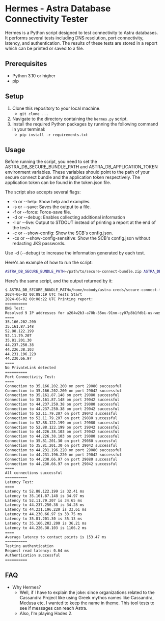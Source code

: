 # Hermes - Astra Database Connectivity Tester

Hermes is a Python script designed to test connectivity to Astra databases. It performs several tests including DNS resolution, port connectivity, latency, and authentication. The results of these tests are stored in a report which can be printed or saved to a file.

## Prerequisites

- Python 3.10 or higher
- pip

## Setup

1. Clone this repository to your local machine.
   - ```git clone ...```
2. Navigate to the directory containing the `hermes.py` script.
3. Install the required Python packages by running the following command in your terminal:
   - ```pip install -r requirements.txt ```

## Usage
Before running the script, you need to set the ASTRA_DB_SECURE_BUNDLE_PATH and ASTRA_DB_APPLICATION_TOKEN environment variables. These variables should point to the path of your secure connect bundle and the application token respectively. The application token can be found in the token.json file.

The script also accepts several flags:

 - -h or --help: Show help and examples
 - -s or --save: Saves the output to a file.
 - -f or --force: Force-save file.
 - -d or --debug: Enables collecting additional information
 - -l or --live: Output to STDOUT instead of printing a report at the end of the tests
 - -c or --show-config: Show the SCB's config.json.
 - -cs or --show-config-sensitive: Show the SCB's config.json without redacting JKS passwords.

Use -d (--debug) to increase the information generated by each test.

Here's an example of how to run the script:
```bash
ASTRA_DB_SECURE_BUNDLE_PATH=/path/to/secure-connect-bundle.zip ASTRA_DB_APPLICATION_TOKEN="AstraCS:..." python hermes.py --debug
```
Here's the same script, and the output returned by it:
```bash
$ ASTRA_DB_SECURE_BUNDLE_PATH=/home/nobody/astra-creds/secure-connect-theseus.zip ASTRA_DB_APPLICATION_TOKEN="AstraCS:abcd:efghijklmnop" python hermes.py --debug
2024-06-02 00:08:19 UTC Tests Start
2024-06-02 00:08:22 UTC Printing report:
==========
DNS Test:
Resolved 9 IP addresses for a264w2b3-a70b-55ou-91nn-cy07p8b1fdb1-us-west-2.db.astra.datastax.com
====
35.166.202.200
35.161.87.148
52.88.122.199
52.11.79.207
35.81.201.30
44.237.250.38
44.226.38.103
44.231.196.220
44.230.66.97
====
No PrivateLink detected
==========
Port Connectivity Test:
====
Connection to 35.166.202.200 on port 29080 successful
Connection to 35.166.202.200 on port 29042 successful
Connection to 35.161.87.148 on port 29080 successful
Connection to 35.161.87.148 on port 29042 successful
Connection to 44.237.250.38 on port 29080 successful
Connection to 44.237.250.38 on port 29042 successful
Connection to 52.11.79.207 on port 29042 successful
Connection to 52.11.79.207 on port 29080 successful
Connection to 52.88.122.199 on port 29080 successful
Connection to 52.88.122.199 on port 29042 successful
Connection to 44.226.38.103 on port 29042 successful
Connection to 44.226.38.103 on port 29080 successful
Connection to 35.81.201.30 on port 29080 successful
Connection to 35.81.201.30 on port 29042 successful
Connection to 44.231.196.220 on port 29080 successful
Connection to 44.231.196.220 on port 29042 successful
Connection to 44.230.66.97 on port 29080 successful
Connection to 44.230.66.97 on port 29042 successful
====
All connections successful
==========
Latency Test:
====
Latency to 52.88.122.199 is 32.41 ms
Latency to 35.161.87.148 is 34.97 ms
Latency to 52.11.79.207 is 34.65 ms
Latency to 44.237.250.38 is 34.28 ms
Latency to 44.231.196.220 is 33.61 ms
Latency to 44.230.66.97 is 33.75 ms
Latency to 35.81.201.30 is 35.13 ms
Latency to 35.166.202.200 is 36.21 ms
Latency to 44.226.38.103 is 1106.2 ms
====
Average latency to contact points is 153.47 ms
==========
Testing authentication
Request read latency: 0.64 ms
Authentication successful
==========
```

## FAQ
- Why Hermes?
  - Well, if I have to explain the joke: since organizations related to the Cassandra Project like using Greek mythos names like Cassandra, Medusa etc, I wanted to keep the name in theme. This tool tests to see if messages can reach Astra.
  - Also, I'm playing Hades 2.